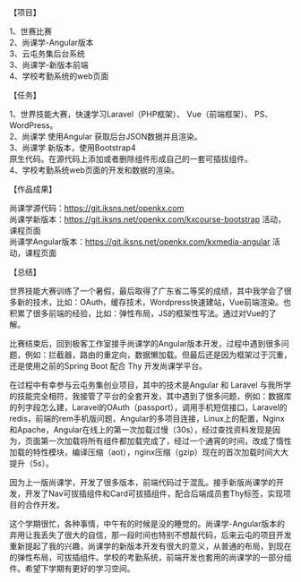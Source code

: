 【项目】

1、世赛比赛<br>
2、尚课学-Angular版本<br>
3、云屯务集后台系统<br>
3、尚课学-新版本前端<br>
4、学校考勤系统的web页面

【任务】

1、世界技能大赛，快速学习Laravel（PHP框架）、 Vue（前端框架）、 PS、WordPress。<br>
2、尚课学 使用Angular 获取后台JSON数据并且渲染。<br>
3、尚课学 新版本，使用Bootstrap4<br> 原生代码。在源代码上添加或者删除组件形成自己的一套可插拔组件。<br>
4、学校考勤系统web页面的开发和数据的渲染。<br>

【作品成果】

尚课学源代码：https://git.iksns.net/openkx.com<br>
尚课学新版本：https://git.iksns.net/openkx.com/kxcourse-bootstrap 活动，课程页面<br>
尚课学Angular版本：https://git.iksns.net/openkx.com/kxmedia-angular 活动，课程页面<br>

【总结】

世界技能大赛训练了一个暑假，最后取得了广东省二等奖的成绩，其中我学会了很多新的技术，比如：OAuth，缓存技术，Wordpress快速建站，Vue前端渲染。也积累了很多前端的经验，比如：弹性布局，JS的框架性写法。通过对Vue的了解。

比赛结束后，回到极客工作室接手尚课学的Angular版本开发，过程中遇到很多问题，例如：拦截器，路由的重定向，数据懒加载。但最后还是因为框架过于沉重，还是使用之前的Spring Boot 配合 Thy 开发尚课学平台。

在过程中有幸参与云屯务集创业项目，其中的技术是Angular 和 Laravel 与我所学的技能完全相符，我接管了平台的全套开发，其中遇到了很多问题，例如：数据库的列字段怎么建，Laravel的OAuth（passport），调用手机短信接口，Laravel的redis，前端的rem手机版问题，Angular的多项目连接，Linux上的配置，Nginx和Apache，Angular在线上的第一次加载过慢（30s），经过查找资料发现是因为，页面第一次加载将所有组件都加载完成了，经过一个通宵的时间，改成了惰性加载的特性模块，编译压缩（aot），nginx压缩（gzip）现在的首次加载时间大大提升（5s）。

因为上一版尚课学，开发了很多版本，前端代码过于混乱。接手新版尚课学的开发，开发了Nav可拔插组件和Card可拔插组件，配合后端成员套Thy标签，实现项目的合作开发。

这个学期很忙，各种事情，中午有的时候是没的睡觉的。尚课学-Angular版本的弃用让我丢失了很大的自信，那一段时间也特别不想敲代码，后来云屯的项目开发重新提起了我的兴趣，尚课学的新版本开发有很大的意义，从普通的布局，到现在的弹性布局，可拔插组件。学校的考勤系统，前端开发也套用的尚课学的一部分组件。希望下学期有更好的学习空间。
